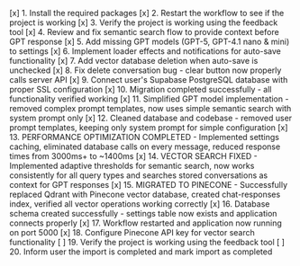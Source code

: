 [x] 1. Install the required packages
[x] 2. Restart the workflow to see if the project is working
[x] 3. Verify the project is working using the feedback tool
[x] 4. Review and fix semantic search flow to provide context before GPT response
[x] 5. Add missing GPT models (GPT-5, GPT-4.1 nano & mini) to settings
[x] 6. Implement loader effects and notifications for auto-save functionality
[x] 7. Add vector database deletion when auto-save is unchecked
[x] 8. Fix delete conversation bug - clear button now properly calls server API
[x] 9. Connect user's Supabase PostgreSQL database with proper SSL configuration
[x] 10. Migration completed successfully - all functionality verified working
[x] 11. Simplified GPT model implementation - removed complex prompt templates, now uses simple semantic search with system prompt only
[x] 12. Cleaned database and codebase - removed user prompt templates, keeping only system prompt for simple configuration
[x] 13. PERFORMANCE OPTIMIZATION COMPLETED - Implemented settings caching, eliminated database calls on every message, reduced response times from 3000ms+ to ~1400ms
[x] 14. VECTOR SEARCH FIXED - Implemented adaptive thresholds for semantic search, now works consistently for all query types and searches stored conversations as context for GPT responses
[x] 15. MIGRATED TO PINECONE - Successfully replaced Qdrant with Pinecone vector database, created chat-responses index, verified all vector operations working correctly
[x] 16. Database schema created successfully - settings table now exists and application connects properly
[x] 17. Workflow restarted and application now running on port 5000
[x] 18. Configure Pinecone API key for vector search functionality
[ ] 19. Verify the project is working using the feedback tool
[ ] 20. Inform user the import is completed and mark import as completed